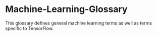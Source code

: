 # Machine-Learning-Glossary
This glossary defines general machine learning terms as well as terms specific to TensorFlow.
